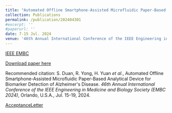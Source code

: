 ```yaml
---
title: "Automated Offline Smartphone-Assisted Microfluidic Paper-Based Analytical Device for Biomarker Detection of Alzheimer’s Disease"
collection: Publications
permalink: /publication/202404301
#excerpt: ''
#paperurl: ''
date: 7-15 Jul. 2024
venue: '46th Annual International Conference of the IEEE Engineering in Medicine and Biology Society (EMBC)'
---
```


[IEEE EMBC](https://embc.embs.org/2024/)

[Download paper here]()

Recommended citation: S. Duan, R. Yong, H. Yuan _et al._, Automated Offline Smartphone-Assisted Microfluidic Paper-Based Analytical Device for Biomarker Detection of Alzheimer's Disease. _46th Annual International Conference of the IEEE Engineering in Medicine and Biology Society (EMBC 2024)_, Orlando, U.S.A., Jul. 15-19, 2024.

[AcceptanceLetter]()
